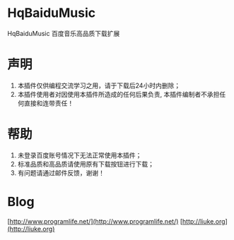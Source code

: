 HqBaiduMusic
============

HqBaiduMusic 百度音乐高品质下载扩展

声明
===
1. 本插件仅供编程交流学习之用，请于下载后24小时内删除；
2. 本插件使用者对因使用本插件所造成的任何后果负责, 本插件编制者不承担任何直接和连带责任！

帮助
===
1. 未登录百度账号情况下无法正常使用本插件；
2. 标准品质和高品质请使用原有下载按钮进行下载；
3. 有问题请通过邮件反馈，谢谢！

Blog
===
[http://www.programlife.net/](http://www.programlife.net/)
[http://liuke.org](http://liuke.org)